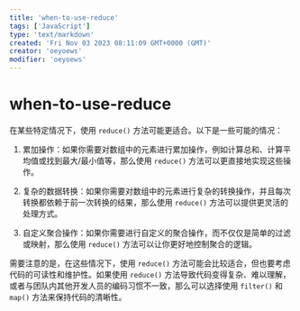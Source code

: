 ```yaml
---
title: 'when-to-use-reduce'
tags: ['JavaScript']
type: 'text/markdown'
created: 'Fri Nov 03 2023 08:11:09 GMT+0000 (GMT)'
creator: 'oeyoews'
modifier: 'oeyoews'
---
```


# when-to-use-reduce

在某些特定情况下，使用 `reduce()` 方法可能更适合。以下是一些可能的情况：

1. 累加操作：如果你需要对数组中的元素进行累加操作，例如计算总和、计算平均值或找到最大/最小值等，那么使用 `reduce()` 方法可以更直接地实现这些操作。

1. 复杂的数据转换：如果你需要对数组中的元素进行复杂的转换操作，并且每次转换都依赖于前一次转换的结果，那么使用 `reduce()` 方法可以提供更灵活的处理方式。

1. 自定义聚合操作：如果你需要进行自定义的聚合操作，而不仅仅是简单的过滤或映射，那么使用 `reduce()` 方法可以让你更好地控制聚合的逻辑。

需要注意的是，在这些情况下，使用 `reduce()` 方法可能会比较适合，但也要考虑代码的可读性和维护性。如果使用 `reduce()` 方法导致代码变得复杂、难以理解，或者与团队内其他开发人员的编码习惯不一致，那么可以选择使用 `filter()` 和 `map()` 方法来保持代码的清晰性。
